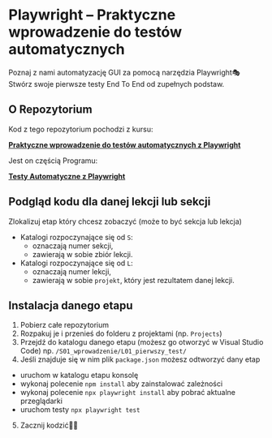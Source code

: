 # Playwright – Praktyczne wprowadzenie do testów automatycznych

Poznaj z nami automatyzację GUI za pomocą narzędzia Playwright🎭  
Stwórz swoje pierwsze testy End To End od zupełnych podstaw.

## O Repozytorium

Kod z tego repozytorium pochodzi z kursu:

[**Praktyczne wprowadzenie do testów automatycznych z Playwright**](https://jaktestowac.pl/course/playwright-wprowadzenie/)

Jest on częścią Programu:

[**Testy Automatyczne z Playwright**](https://jaktestowac.pl/playwright)

## Podgląd kodu dla danej lekcji lub sekcji

Zlokalizuj etap który chcesz zobaczyć (może to być sekcja lub lekcja)
- Katalogi rozpoczynające się od `S`:
  - oznaczają numer sekcji,
  - zawierają w sobie zbiór lekcji.
- Katalogi rozpoczynające się od `L`:
  - oznaczają numer lekcji,
  - zawierają w sobie `projekt`, który jest rezultatem danej lekcji.

## Instalacja danego etapu

1. Pobierz całe repozytorium
2. Rozpakuj je i przenieś do folderu z projektami (np. `Projects`)
3. Przejdź do katalogu danego etapu (możesz go otworzyć w Visual Studio Code) np. `/S01_wprowadzenie/L01_pierwszy_test/`
4. Jeśli znajduje się w nim plik `package.json` możesz odtworzyć dany etap
  - uruchom w katalogu etapu konsolę 
  - wykonaj polecenie `npm install` aby zainstalować zależności
  - wykonaj polecenie `npx playwright install` aby pobrać aktualne przeglądarki
  - uruchom testy `npx playwright test`
5. Zacznij kodzić🧑‍💻
